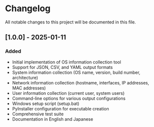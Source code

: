 # Changelog

All notable changes to this project will be documented in this file.

## [1.0.0] - 2025-01-11

### Added
- Initial implementation of OS information collection tool
- Support for JSON, CSV, and YAML output formats
- System information collection (OS name, version, build number, architecture)
- Network information collection (hostname, interfaces, IP addresses, MAC addresses)
- User information collection (current user, system users)
- Command-line options for various output configurations
- Windows setup script (setup.bat)
- PyInstaller configuration for executable creation
- Comprehensive test suite
- Documentation in English and Japanese